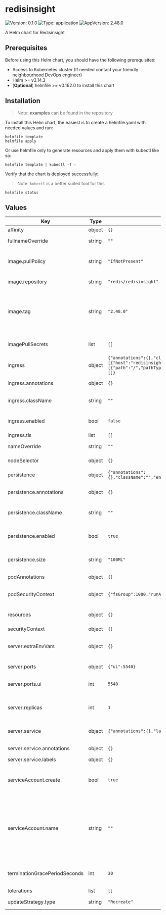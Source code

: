 # redisinsight

![Version: 0.1.0](https://img.shields.io/badge/Version-0.1.0-informational?style=flat-square) ![Type: application](https://img.shields.io/badge/Type-application-informational?style=flat-square) ![AppVersion: 2.48.0](https://img.shields.io/badge/AppVersion-2.48.0-informational?style=flat-square)

A Helm chart for Redisinsight

## Prerequisites

Before using this Helm chart, you should have the following prerequisites:

- Access to Kubernetes cluster (If needed contact your friendly neighbourhood DevOps engineer)
- Helm >= v3.14.3
- (**Optional**) helmfile >= v0.162.0 to install this chart

## Installation

> Note: **examples** can be found in the repository

To install this Helm chart, the easiest is to create a helmfile.yaml with needed values and run:

```
helmfile template
helmfile apply
```

Or use helmfile only to generate resources and apply them with kubectl like so:

```
helmfile template | kubectl -f -
```

Verify that the chart is deployed successfully:

> Note: `kubectl` is a better suited tool for this

```
helmfile status
```

## Values

| Key | Type | Default | Description |
|-----|------|---------|-------------|
| affinity | object | `{}` | Affinity rules |
| fullnameOverride | string | `""` | The full release name override |
| image.pullPolicy | string | `"IfNotPresent"` | The pullPolicy used when pulling the image |
| image.repository | string | `"redis/redisinsight"` | The repository of the image |
| image.tag | string | `"2.48.0"` | The tag of the iamge. Overrides the image tag whose default is the chart appVersion. |
| imagePullSecrets | list | `[]` | The secrets used to pull the image |
| ingress | object | `{"annotations":{},"className":"","enabled":false,"hosts":[{"host":"redisinsight.local","paths":[{"path":"/","pathType":"ImplementationSpecific"}]}],"tls":[]}` | Ingress related values |
| ingress.annotations | object | `{}` | Ingress annotations |
| ingress.className | string | `""` | IngressClass used for the ingress |
| ingress.enabled | bool | `false` | Whether to enable the ingress or not |
| ingress.tls | list | `[]` | Tls settings |
| nameOverride | string | `""` | The release name override |
| nodeSelector | object | `{}` | Node selector labels |
| persistence | object | `{"annotations":{},"className":"","enabled":true,"size":"100Mi"}` | Presistence related values |
| persistence.annotations | object | `{}` | Annotations for the Persistent Volume Claim |
| persistence.className | string | `""` | The name of the storageclass |
| persistence.enabled | bool | `true` | Whether to enable persistence or not |
| persistence.size | string | `"100Mi"` | Size of the Persistent Volume |
| podAnnotations | object | `{}` | Annotations to add to the pods |
| podSecurityContext | object | `{"fsGroup":1000,"runAsGroup":1000,"runAsUser":1000}` | SecurityContext used for the pods |
| resources | object | `{}` | Resource limitations for the pods |
| securityContext | object | `{}` | SecurityContext |
| server.extraEnvVars | object | `{}` | Extra environment variables to inject |
| server.ports | object | `{"ui":5540}` | Collection of ports |
| server.ports.ui | int | `5540` | Port through which the UI is exposed |
| server.replicas | int | `1` | The number of pods to be deployed for server |
| server.service | object | `{"annotations":{},"labels":{}}` | Specific values for the service resource |
| server.service.annotations | object | `{}` | Service annotations |
| server.service.labels | object | `{}` | Service labels |
| serviceAccount.create | bool | `true` | Specifies whether a service account should be created |
| serviceAccount.name | string | `""` | The name of the service account to use. If not set and create is true, a name is generated using the fullname template |
| terminationGracePeriodSeconds | int | `30` | The time to wait before terminating the process |
| tolerations | list | `[]` | Tolerations |
| updateStrategy.type | string | `"Recreate"` | The update strategy type |

